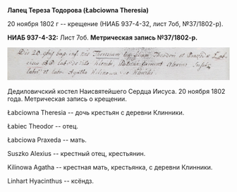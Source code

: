 **Лапец Тереза Тодорова (Łabciowna Theresia)**

20 ноября 1802 г -- крещение (НИАБ 937-4-32, лист 7об, №37/1802-р).

**НИАБ 937-4-32:** Лист 7об. **Метрическая запись №37/1802-р.**

![](./media/f06df606d59af1beaf6a7a934e04016ce2ab0c20.png)

Дедиловичский костел Наисвятейшего Сердца Иисуса. 20 ноября 1802 года.
Метрическая запись о крещении.

Łabciowna Theresia -- дочь крестьян с деревни Клинники.

Łabiec Theodor -- отец.

Łabciowa Praxeda -- мать.

Suszko Alexius -- крестный отец, крестьянин.

Kilinowa Agatha -- крестная мать, крестьянка, с деревни Клинники.

Linhart Hyacinthus -- ксёндз.
